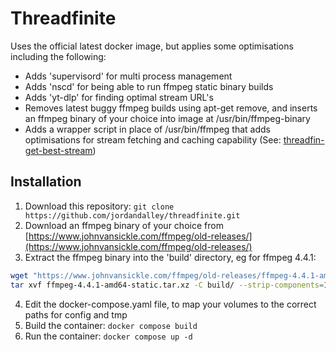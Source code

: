# Threadfinite
Uses the official latest docker image, but applies some optimisations including the following:

- Adds 'supervisord' for multi process management
- Adds 'nscd' for being able to run ffmpeg static binary builds
- Adds 'yt-dlp' for finding optimal stream URL's
- Removes latest buggy ffmpeg builds using apt-get remove, and inserts an ffmpeg binary of your choice into image at /usr/bin/ffmpeg-binary
- Adds a wrapper script in place of /usr/bin/ffmpeg that adds optimisations for stream fetching and caching capability (See: [threadfin-get-best-stream](https://github.com/jordandalley/threadfin-get-best-stream))

## Installation

1. Download this repository: ```git clone https://github.com/jordandalley/threadfinite.git```
2. Download an ffmpeg binary of your choice from [https://www.johnvansickle.com/ffmpeg/old-releases/](https://www.johnvansickle.com/ffmpeg/old-releases/)
3. Extract the ffmpeg binary into the 'build' directory, eg for ffmpeg 4.4.1:
```bash
wget "https://www.johnvansickle.com/ffmpeg/old-releases/ffmpeg-4.4.1-amd64-static.tar.xz"
tar xvf ffmpeg-4.4.1-amd64-static.tar.xz -C build/ --strip-components=1 --wildcards '*/ffmpeg'
```
4. Edit the docker-compose.yaml file, to map your volumes to the correct paths for config and tmp
5. Build the container: ```docker compose build```
6. Run the container: ```docker compose up -d```
